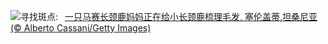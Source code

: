 ![](https://www.bing.com/th?id=OHR.SerengetiGiraffe_ZH-CN2613013393_UHD.jpg&w=1000)寻找斑点:&nbsp;&ensp;[一只马赛长颈鹿妈妈正在给小长颈鹿梳理毛发, 塞伦盖蒂,坦桑尼亚 (© Alberto Cassani/Getty Images)](https://www.bing.com/th?id=OHR.SerengetiGiraffe_ZH-CN2613013393_UHD.jpg)
<br><br/>
